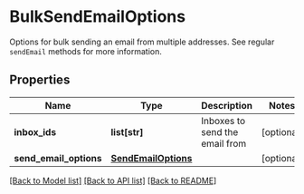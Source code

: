 # BulkSendEmailOptions

Options for bulk sending an email from multiple addresses. See regular `sendEmail` methods for more information.
## Properties
Name | Type | Description | Notes
------------ | ------------- | ------------- | -------------
**inbox_ids** | **list[str]** | Inboxes to send the email from | [optional] 
**send_email_options** | [**SendEmailOptions**](SendEmailOptions) |  | [optional] 

[[Back to Model list]](../README#documentation-for-models) [[Back to API list]](../README#documentation-for-api-endpoints) [[Back to README]](../README)


